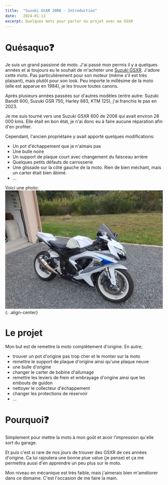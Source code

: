 ```yaml
---
title:  "Suzuki GSXR 2008 - Introduction"
date:   2024-01-13
excerpt: Quelques mots pour parler du projet avec ma GSXR
---
```


# Quésaquo❓

Je suis un grand passioné de moto. J'ai passé mon permis il y a quelques années et 
ai toujours eu le souhait de m'acheter une [Suzuki GSXR](https://fr.wikipedia.org/wiki/Suzuki_GSX-R). 
J'adore cette moto. Pas particulièrement pour son moteur (même s'il est très plaisant), mais plutôt pour
son look. Peu importe le millésime de la moto (elle est apparue en 1984), je les trouve
toutes canons. 

Après plusieurs années passées sur d'autres modèles (entre autre: Suzuki Bandit 600,
Suzuki GSR 750, Harley 883, KTM 125), j'ai franchis le pas en 2023. 

Je me suis tourné vers une Suzuki GSXR 600 de 2008 qui avait environ 28 000 kms.
Elle était en bon état, je n'ai donc eu à faire aucune réparation afin d'en profiter.

Cependant, l'ancien propriétaire y avait apporté quelques modifications:
- Un pot d'échappement que je n'aimais pas
- Une bulle noire
- Un support de plaque court avec changement du faisceau arrière
- Quelques petits défauts de carrosserie
- Une glissade sur la côté gauche de la moto. Rien de bien méchant, mais un
carter était bien âbimé.
- ...

Voici une photo:
![vélo](/assets/gsxr-intro.jpg){: .align-center}

# Le projet

Mon but est de remettre la moto complètement d'origine. 
En autre;
- trouver un pot d'origine pas trop cher et le monter sur la moto
- remettre le support de plaque d'origine ainsi qu'une plaque neuve 
- une bulle d'origine
- changer le carter de bobine d'allumage
- remettre les leviers de frein et embrayage d'origine ainsi que les embouts de guidon
- nettoyer le collecteur d'échappement
- changer les protections de réservoir
- ...

# Pourquoi❓

Simplement pour mettre la moto à mon goût et avoir l'impression qu'elle sort
du garage.

Et puis c'est si rare de nos jours de trouver des GSXR de ces années d'origine.
Ca lui rajoutera une bonne plue value (je pense) et ça me permettra aussi 
d'en apprendre un peu plus sur le moto.

Mon niveau en mécanique est très faible, mais j'aimerais bien m'améliorer dans 
ce domaine. C'est l'occasion de me faire la main.